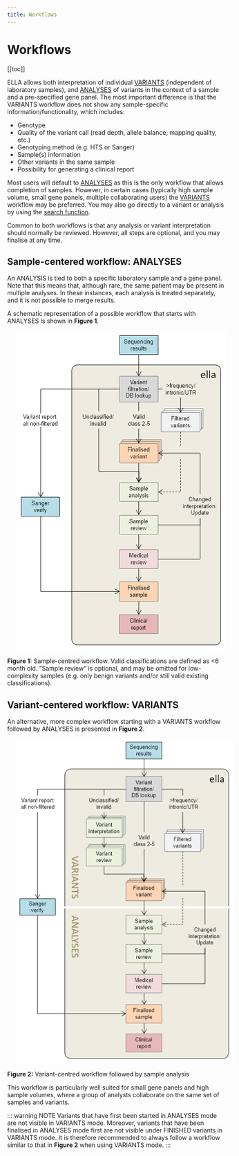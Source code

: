```yaml
---
title: Workflows
---
```


# Workflows

[[toc]]

ELLA allows both interpretation of individual [VARIANTS](#variant-centered-workflow-variants) (independent of laboratory samples), and [ANALYSES](#sample-centered-workflow-analyses) of variants in the context of a sample and a pre-specified gene panel. The most important difference is that the VARIANTS workflow does not show any sample-specific information/functionality, which includes:

  - Genotype
  - Quality of the variant call (read depth, allele balance, mapping quality, etc.)
  - Genotyping method (e.g. HTS or Sanger)
  - Sample(s) information
  - Other variants in the same sample
  - Possibility for generating a clinical report

Most users will default to [ANALYSES](#sample-centered-workflow-analyses) as this is the only workflow that allows completion of samples. However, in certain cases (typically high sample volume, small gene panels, multiple collaborating users) the [VARIANTS](#variant-centered-workflow-variants) workflow may be preferred. You may also go directly to a variant or analysis by using the [search function](/manual/choosing-sample-variant.html#search-and-edit-variants-and-samples).

Common to both workflows is that any analysis or variant interpretation should normally be reviewed. However, all steps are optional, and you may finalise at any time. 

## Sample-centered workflow: ANALYSES

An ANALYSIS is tied to both a specific laboratory sample and a gene panel. Note that this means that, although rare, the same patient may be present in multiple analyses. In these instances, each analysis is treated separately, and it is not possible to merge results. 

A schematic representation of a possible workflow that starts with ANALYSES is shown in **Figure 1**.

<div style="text-indent: 4%;"><img src="./img//overview_figure1.png"></div>

**Figure 1:** Sample-centred workflow. Valid classifications are defined as \<6 month old. ”Sample review” is optional, and may be omitted for low-complexity samples (e.g. only benign variants and/or still valid existing classifications).

## Variant-centered workflow: VARIANTS

An alternative, more complex workflow starting with a VARIANTS workflow followed by ANALYSES is presented in **Figure 2**.

<div style="text-indent: 4%;"><img src="./img//overview_figure2.png"></div>

**Figure 2:** Variant-centred workflow followed by sample analysis

This workflow is particularly well suited for small gene panels and high sample volumes, where a group of analysts collaborate on the same set of samples and variants. 

::: warning NOTE
Variants that have first been started in ANALYSES mode are not visible in VARIANTS mode. Moreover, variants that have been finalised in ANALYSES mode first are not visible under FINISHED variants in VARIANTS mode. It is therefore recommended to always follow a workflow similar to that in **Figure 2** when using VARIANTS mode.
:::
